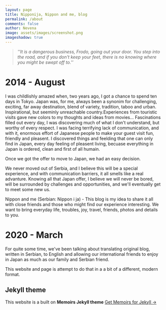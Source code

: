 ```yaml
---
layout: page
title: Nipponija, Nippon and me, blog 
permalink: /about
comments: false
author: Nevena
image: assets/images/screenshot.png
imageshadow: true
---
```

> *''It is a dangerous business, Frodo, going out your door. You step into the road, and if you don't keep your feet, there is no knowing where you might be swept off to.''*

# 2014 - August

I was childlishly amazed when, two years ago, I got a chance to spend ten days in Tokyo. Japan was, for me, always been a synonim for challenging, exciting, far away destination, blend of variety, tradition, taboo and urban. Inspirational, but seeminly unreachable country.Experiences from touristic visits gave new colors to my thoughts and ideas from movies... Fascinations filled out every day, I was discovering much of what I don't understand, but worthy of every respect. I was facing terrifying lack of communication, and with it, enormous effort of Japanese people to make your guest visit fun, friendly and pleasent. I discovered things and feelding that one can only find in Japan, every day feeling of pleasent living, becuase everything in Japan is ordered, clean and first of all humain. 

Once we got the offer to move to Japan, we had an easy decision. 

We never moved out of Serbia, and I believe this will be a special experience, and with communication barriers, it all smells like a real advanture. Knowing all that Japan offer, I believe we will never be bored, will be surrounded by challenges and opportunities, and we'll eventually get to meet some new us. 

Nippon and me (Serbian: Nippon i ja) - This blog is my idea to share it all with close friends and those who might find our experience interesting. We want to bring everyday life, troubles, joy, travel, friends, photos and details to you. 

# 2020 - March

For quite some time, we've been talking about translating original blog, written in Serbian, to English and allowing our international friends to enjoy in Japan as much as our family and Serbian friend. 

This website and page is attempt to do that in a a bit of a different, modern format.

## Jekyll theme

This website is a built on **Memoirs Jekyll theme** <a target="_blank" href="https://bootstrapstarter.com/bootstrap-templates/jekyll-theme-memoirs/" class="btn btn-dark"> Get Memoirs for Jekyll &rarr;</a>

